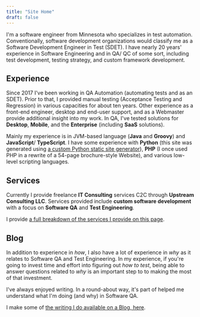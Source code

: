 ```yaml
---
title: "Site Home"
draft: false
---
```


I'm a software engineer from Minnesota who specializes in test automation. Conventionally, software development
organizations would classify me as a Software Development Engineer in Test (SDET). I have nearly 20 years' experience in
Software Engineering and in QA/ QC of some sort, including test development, testing strategy, and custom framework
development.

## Experience

Since 2017 I've been working in QA Automation (automating tests and as an SDET). Prior to that, I provided
manual testing (Acceptance Testing and Regression) in various capacities for about ten years. Other experience as a
front-end engineer, desktop and end-user support, and as a Webmaster provide additional insight into my work. In QA,
I've tested solutions for **Desktop**, **Mobile**, and the **Enterprise** (including **SaaS** solutions).

Mainly my experience is in JVM-based language (**Java** and **Groovy**) and **JavaScript**/ **TypeScript**. I have some
experience with **Python** (this site was generated using [a custom Python static site generator]()), **PHP** (I once
used PHP in a rewrite of a 54-page brochure-style Website), and various low-level scripting languages.

## Services

Currently I provide freelance **IT Consulting** services C2C through **Upstream Consulting LLC**. Services provided
include
**custom software development** with a focus on **Software QA** and **Test Engineering**.

I provide [a full breakdown of the services I provide on this page](/services/).

## Blog

In addition to experience in _how_, I also have a lot of experience in _why_ as it relates to Software QA and Test
Engineering. In my experience, if you're going to invest time and effort into figuring out _how to test_, being able to
answer questions related to _why_ is an important step to to making the most of that investment.

I've always enjoyed writing. In a round-about way, it's part of helped me understand what I'm doing (and why) in
Software QA.

I make some of [the writing I do available on a Blog, here](/blog/).